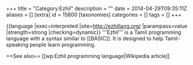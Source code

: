 +++
title = "Category:Ezhil"
description = ""
date = 2014-04-29T09:35:11Z
aliases = []
[extra]
id = 15800
[taxonomies]
categories = []
tags = []
+++

{{language
|exec=interpreted
|site=http://ezhillang.org/
|parampass=value
|strength=strong
|checking=dynamic}}
'''Ezhil''' is a Tamil programming language with a syntax similar to [[BASIC]]. It is designed to help Tamil-speaking people learn programming.

==See also==
[[wp:Ezhil programming language|Wikipedia article]]

